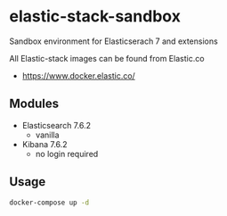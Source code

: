 # elastic-stack-sandbox
Sandbox environment for Elasticserach 7 and extensions

All Elastic-stack images can be found from Elastic.co
- https://www.docker.elastic.co/

## Modules
- Elasticsearch 7.6.2
  - vanilla
- Kibana 7.6.2
  - no login required

## Usage
```bash
docker-compose up -d
```
